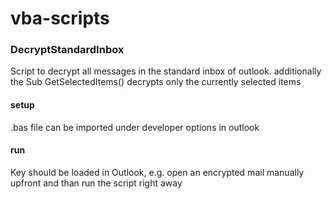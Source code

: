 # vba-scripts
### DecryptStandardInbox
Script to decrypt all messages in the standard inbox of outlook.
additionally the Sub GetSelectedItems() decrypts only the currently selected items

#### setup
.bas file can be imported under developer options in outlook
#### run
Key should be loaded in Outlook, e.g. open an encrypted mail manually upfront and than run the script right away
